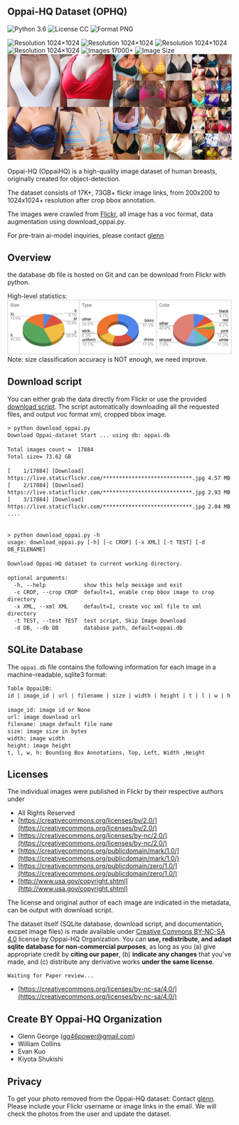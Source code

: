 ## Oppai-HQ Dataset (OPHQ)
![Python 3.6](https://img.shields.io/badge/python-3.6-green.svg?style=flat_square)
![License CC](https://img.shields.io/badge/license-CC-green.svg?style=flat_square)
![Format PNG](https://img.shields.io/badge/format-JPG-green.svg?style=flat_square)

![Resolution 1024&times;1024](https://img.shields.io/badge/Resolution-200x200-green.svg?style=flat_square)
![Resolution 1024&times;1024](https://img.shields.io/badge/Resolution-256x256-green.svg?style=flat_square)
![Resolution 1024&times;1024](https://img.shields.io/badge/Resolution-512x512-green.svg?style=flat_square)
![Resolution 1024&times;1024](https://img.shields.io/badge/Resolution-1024x1024-green.svg?style=flat_square)
![Images 17000+](https://img.shields.io/badge/images-17,000-green.svg?style=flat_square)
![Image Size](https://img.shields.io/badge/image_size-73gb-green.svg?style=flat_square)
![Teaser image](./media/grid2.png)

Oppai-HQ (OppaiHQ) is a high-quality image dataset of human breasts, originally created for object-detection.

The dataset consists of 17K+, 73GB+ flickr image links, from 200x200 to 1024x1024+ resolution after crop bbox annotation.

The images were crawled from [Flickr](https://www.flickr.com/), all image has a voc format, data augmentation using download_oppai.py.

For pre-train ai-model inquiries, please contact [glenn](mailto:gg46power@gmail.com)

## Overview
the database db file is hosted on Git and can be download from Flickr with python.

High-level statistics:
![chart](./media/oppai_chart.png)
Note: size classification accuracy is NOT enough, we need improve.

## Download script

You can either grab the data directly from Flickr or use the provided [download script](download_oppai.py). The script automatically downloading all the requested files, and output voc format xml, cropped bbox image.

```
> python download_oppai.py
Download Oppai-dataset Start ... using db: oppai.db

Total images count =  17884
Total size= 73.62 GB

[    1/17884] [Download] https://live.staticflickr.com/****************************.jpg 4.57 MB
[    2/17884] [Download] https://live.staticflickr.com/****************************.jpg 2.93 MB
[    3/17884] [Download] https://live.staticflickr.com/****************************.jpg 2.04 MB
....


> python download_oppai.py -h
usage: download_oppai.py [-h] [-c CROP] [-x XML] [-t TEST] [-d DB_FILENAME]

Download Oppai-HQ dataset to current working directory.

optional arguments:
  -h, --help            show this help message and exit
  -c CROP, --crop CROP  default=1, enable crop bbox image to crop directory
  -x XML, --xml XML     default=1, create voc xml file to xml directory
  -t TEST, --test TEST  test script, Skip Image Download
  -d DB, --db DB        database path, default=oppai.db

```

## SQLite Database

The `oppai.db` file contains the following information for each image in a machine-readable, sqlite3 format:

```
Table OppaiDB:
id | image_id | url | filename | size | width | height | t | l | w | h

image_id: image id or None
url: image download url
filename: image default file name
size: image size in bytes
width: image width
height: image height
t, l, w, h: Bounding Box Annotations, Top, Left, Width ,Height

```

## Licenses

The individual images were published in Flickr by their respective authors under

* All Rights Reserved
* [https://creativecommons.org/licenses/by/2.0/](https://creativecommons.org/licenses/by/2.0/)
* [https://creativecommons.org/licenses/by-nc/2.0/](https://creativecommons.org/licenses/by-nc/2.0/)
* [https://creativecommons.org/publicdomain/mark/1.0/](https://creativecommons.org/publicdomain/mark/1.0/)
* [https://creativecommons.org/publicdomain/zero/1.0/](https://creativecommons.org/publicdomain/zero/1.0/)
* [http://www.usa.gov/copyright.shtml](http://www.usa.gov/copyright.shtml)

The license and original author of each image are indicated in the metadata, can be output with download script.

The dataset itself (SQLite database, download script, and documentation, excpet image files) is made available under [Creative Commons BY-NC-SA 4.0](https://creativecommons.org/licenses/by-nc-sa/4.0/) license by Oppai-HQ Organization. You can **use, redistribute, and adapt sqlite database for non-commercial purposes**, as long as you (a) give appropriate credit by **citing our paper**, (b) **indicate any changes** that you've made, and (c) distribute any derivative works **under the same license**.

```
Waiting for Paper review...
```

* [https://creativecommons.org/licenses/by-nc-sa/4.0/](https://creativecommons.org/licenses/by-nc-sa/4.0/)

## Create BY Oppai-HQ Organization

* Glenn George (gg46power@gmail.com)
* William Collins
* Evan Kuo
* Kiyota Shukishi

## Privacy

To get your photo removed from the Oppai-HQ dataset:
Contact [glenn](mailto:gg46power@gmail.com). Please include your Flickr username or image links in the email.
We will check the photos from the user and update the dataset.
